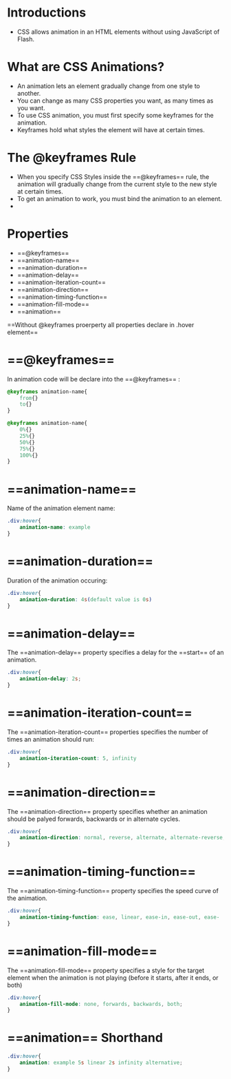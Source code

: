 # Introductions
- CSS allows animation in an HTML elements without using JavaScript of Flash.

# What are CSS Animations?
- An animation lets an element gradually change from one style to another.
- You can change as many CSS properties you want, as many times as you want.
- To use CSS animation, you must first specify some keyframes for the animation.
- Keyframes hold what styles the element will have at certain times.

# The @keyframes Rule
- When you specify CSS Styles inside the ==@keyframes== rule, the animation will gradually change from the current style to the new style at certain times.
- To get an animation to work, you must bind the animation to an element.
- 
# Properties
- ==@keyframes==
- ==animation-name==
- ==animation-duration==
- ==animation-delay==
- ==animation-iteration-count==
- ==animation-direction==
- ==animation-timing-function==
- ==animation-fill-mode==
- ==animation==

==Without @keyframes proerperty all properties declare in .hover element==

# ==@keyframes==
In animation code will be declare into the ==@keyframes== :
```css
@keyframes animation-name{
	from{}
	to{}
}
```
```css
@keyframes animation-name{
	0%{}
	25%{}
	50%{}
	75%{}
	100%{}
}
```


# ==animation-name==
Name of the animation element name:
```css
.div:hover{
	animation-name: example
}
```

# ==animation-duration==
Duration of the animation occuring:
```css
.div:hover{
	animation-duration: 4s(default value is 0s)
}
```

# ==animation-delay==
The ==animation-delay== property specifies a delay for the ==start== of an animation.
```css
.div:hover{
	animation-delay: 2s;
}
```

# ==animation-iteration-count==
The ==animation-iteration-count== properties specifies the number of times 
an animation should run:
```css
.div:hover{
	animation-iteration-count: 5, infinity
}
```
# ==animation-direction==
The ==animation-direction== property specifies whether an animation should be palyed forwards, backwards  or in alternate cycles.
```css
.div:hover{
	animation-direction: normal, reverse, alternate, alternate-reverse;
}
```
# ==animation-timing-function==
The ==animation-timing-function== property specifies the speed curve of the animation.
```css
.div:hover{
	animation-timing-function: ease, linear, ease-in, ease-out, ease-                                in-out;
}
```
# ==animation-fill-mode==
The ==animation-fill-mode== property specifies a style for the target element when the animation is not playing (before it starts, after it ends, or both)
```css
.div:hover{
	animation-fill-mode: none, forwards, backwards, both;
}
```

# ==animation== Shorthand
```css
.div:hover{
	animation: example 5s linear 2s infinity alternative;
}
```
